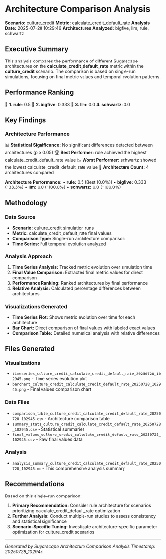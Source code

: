# Architecture Comparison Analysis

**Scenario:** culture_credit
**Metric:** calculate_credit_default_rate
**Analysis Date:** 2025-07-28 10:29:46
**Architectures Analyzed:** bigfive, llm, rule, schwartz

## Executive Summary

This analysis compares the performance of different Sugarscape architectures on the **calculate_credit_default_rate** metric within the **culture_credit** scenario. The comparison is based on single-run simulations, focusing on final metric values and temporal evolution patterns.

## Performance Ranking

🥇 **1. rule**: 0.5
🥈 **2. bigfive**: 0.333
🥉 **3. llm**: 0.0
   **4. schwartz**: 0.0

## Key Findings

### Architecture Performance
📊 **Statistical Significance:** No significant differences detected between architectures (p ≥ 0.05)
🏆 **Best Performer:** rule achieved the highest calculate_credit_default_rate value
📉 **Worst Performer:** schwartz showed the lowest calculate_credit_default_rate value
🔢 **Architecture Count:** 4 architectures compared

**Architecture Performance:**
• **rule:** 0.5 (Best (0.0%))
• **bigfive:** 0.333 (-33.3%)
• **llm:** 0.0 (-100.0%)
• **schwartz:** 0.0 (-100.0%)

## Methodology

### Data Source
- **Scenario:** culture_credit simulation runs
- **Metric:** calculate_credit_default_rate final values
- **Comparison Type:** Single-run architecture comparison
- **Time Series:** Full temporal evolution analyzed

### Analysis Approach
1. **Time Series Analysis:** Tracked metric evolution over simulation time
2. **Final Value Comparison:** Extracted final metric values for direct comparison
3. **Performance Ranking:** Ranked architectures by final performance
4. **Relative Analysis:** Calculated percentage differences between architectures

### Visualizations Generated
- **Time Series Plot:** Shows metric evolution over time for each architecture
- **Bar Chart:** Direct comparison of final values with labeled exact values
- **Comparison Table:** Detailed numerical analysis with relative differences

## Files Generated

### Visualizations
- `timeseries_culture_credit_calculate_credit_default_rate_20250728_102945.png` - Time series evolution plot
- `barchart_culture_credit_calculate_credit_default_rate_20250728_102945.png` - Final values comparison chart

### Data Files
- `comparison_table_culture_credit_calculate_credit_default_rate_20250728_102945.csv` - Architecture comparison table
- `summary_stats_culture_credit_calculate_credit_default_rate_20250728_102945.csv` - Statistical summaries
- `final_values_culture_credit_calculate_credit_default_rate_20250728_102945.csv` - Raw final values data

### Analysis
- `analysis_summary_culture_credit_calculate_credit_default_rate_20250728_102945.md` - This comprehensive analysis summary

## Recommendations

Based on this single-run comparison:
1. **Primary Recommendation:** Consider rule architecture for scenarios prioritizing calculate_credit_default_rate optimization
2. **Further Analysis:** Conduct multiple-run studies to assess consistency and statistical significance
3. **Scenario-Specific Tuning:** Investigate architecture-specific parameter optimization for culture_credit scenarios


---
*Generated by Sugarscape Architecture Comparison Analysis*
*Timestamp: 20250728_102945*
